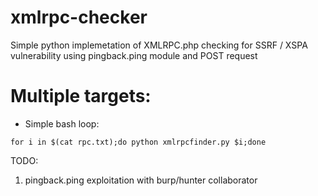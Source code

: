 # xmlrpc-checker
Simple python implemetation of XMLRPC.php checking for SSRF / XSPA vulnerability using pingback.ping module and POST request

# Multiple targets:
+ Simple bash loop:
```
for i in $(cat rpc.txt);do python xmlrpcfinder.py $i;done
```

TODO:
1. pingback.ping exploitation with burp/hunter collaborator
